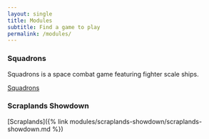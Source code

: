 ```yaml
---
layout: single
title: Modules
subtitle: Find a game to play
permalink: /modules/
---
```


### Squadrons

Squadrons is a space combat game featuring fighter scale ships.

<a href="{% link modules/squadrons/squadrons.md %}" class="button">Squadrons</a>

### Scraplands Showdown

[Scraplands]({% link modules/scraplands-showdown/scraplands-showdown.md %})